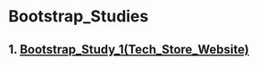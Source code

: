 # Bootstrap_Studies
## 1. [Bootstrap_Study_1(Tech_Store_Website)](https://github.com/KaderErgin/Bootstrap/tree/main/Bootstrap_Study_1)<br>
